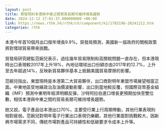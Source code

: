 ```yaml
---
layout: post
title: 貿發局料本港與中東之間貿易長期可維持增長趨勢
date: 2024-12-12 17:01:37.000000000 +08:00
link: https://news.rthk.hk/rthk/ch/component/k2/1783198-20241212.htm
categories: rthk
---
```


本港今年首10個月出口按年增長9.9%。貿發局預測，美國新一屆政府的關稅政策將對環球貿易帶來挑戰。

貿發局研究總監范婉兒表示，過往幾年貿易限制和高關稅問題一直存在，但本港現時出口表現較2017年上升18%，內地佔環球出口份額亦由2017年約12.7%，上升至去年超過14%，反映新貿易夥伴基本上抵銷美國貿易摩擦的影響。

范婉兒指出，東盟現時是本港第二大貿易夥伴，出口商對明年東盟市場展望相當正面。中東地區受地緣政治及油價波動影響，出口到當地較反覆，但國際貨幣基金組織（IMF）預測中東明年經濟明顯反彈，沙特阿拉伯進口增長更預期加快至雙位數，相信本港與中東之間的貿易長期可維持增長趨勢。

她又說，電子產品佔本港出口70%，主要受行業上行周期帶動，其他行業表現則相對疲弱。范婉兒對明年電子行業出口表現仍樂觀，其他行業面對挑戰較大，因新興市場需求不同，傳統市場對產品可持續性和低碳要求令成本上升等。
